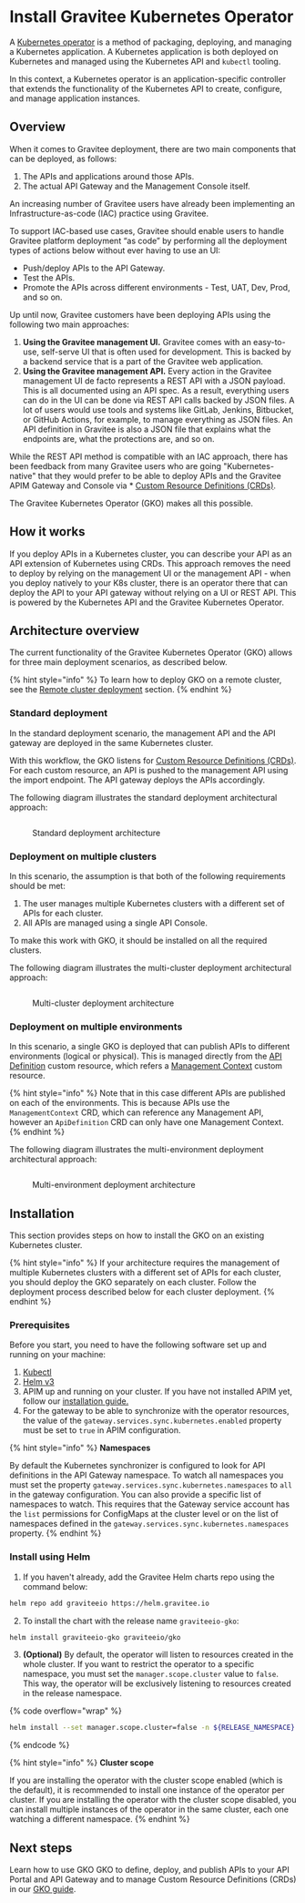# Install Gravitee Kubernetes Operator

A [Kubernetes operator](https://kubernetes.io/docs/concepts/extend-kubernetes/operator/) is a method of packaging, deploying, and managing a Kubernetes application. A Kubernetes application is both deployed on Kubernetes and managed using the Kubernetes API and `kubectl` tooling.

In this context, a Kubernetes operator is an application-specific controller that extends the functionality of the Kubernetes API to create, configure, and manage application instances.

## Overview

When it comes to Gravitee deployment, there are two main components that can be deployed, as follows:

1. The APIs and applications around those APIs.
2. The actual API Gateway and the Management Console itself.

An increasing number of Gravitee users have already been implementing an Infrastructure-as-code (IAC) practice using Gravitee.

To support IAC-based use cases, Gravitee should enable users to handle Gravitee platform deployment “as code” by performing all the deployment types of actions below without ever having to use an UI:

* Push/deploy APIs to the API Gateway.
* Test the APIs.
* Promote the APIs across different environments - Test, UAT, Dev, Prod, and so on.

Up until now, Gravitee customers have been deploying APIs using the following two main approaches:

1. **Using the Gravitee management UI.** Gravitee comes with an easy-to-use, self-serve UI that is often used for development. This is backed by a backend service that is a part of the Gravitee web application.
2. **Using the Gravitee management API.** Every action in the Gravitee management UI de facto represents a REST API with a JSON payload. This is all documented using an API spec. As a result, everything users can do in the UI can be done via REST API calls backed by JSON files. A lot of users would use tools and systems like GitLab, Jenkins, Bitbucket, or GitHub Actions, for example, to manage everything as JSON files. An API definition in Gravitee is also a JSON file that explains what the endpoints are, what the protections are, and so on.

While the REST API method is compatible with an IAC approach, there has been feedback from many Gravitee users who are going "Kubernetes-native" that they would prefer to be able to deploy APIs and the Gravitee APIM Gateway and Console via \* [Custom Resource Definitions (CRDs)](https://docs.gravitee.io/apim/3.x/apim\_kubernetes\_operator\_definitions.html).

The Gravitee Kubernetes Operator (GKO) makes all this possible.

## How it works

If you deploy APIs in a Kubernetes cluster, you can describe your API as an API extension of Kubernetes using CRDs. This approach removes the need to deploy by relying on the management UI or the management API - when you deploy natively to your K8s cluster, there is an operator there that can deploy the API to your API gateway without relying on a UI or REST API. This is powered by the Kubernetes API and the Gravitee Kubernetes Operator.

## Architecture overview

The current functionality of the Gravitee Kubernetes Operator (GKO) allows for three main deployment scenarios, as described below.

{% hint style="info" %}
To learn how to deploy GKO on a remote cluster, see the [Remote cluster deployment](https://docs.gravitee.io/apim/3.x/apim\_kubernetes\_operator\_installation\_cluster.html) section.
{% endhint %}

### Standard deployment

In the standard deployment scenario, the management API and the API gateway are deployed in the same Kubernetes cluster.

With this workflow, the GKO listens for [Custom Resource Definitions (CRDs)](https://docs.gravitee.io/apim/3.x/apim\_kubernetes\_operator\_definitions.html). For each custom resource, an API is pushed to the management API using the import endpoint. The API gateway deploys the APIs accordingly.

The following diagram illustrates the standard deployment architectural approach:

<figure><img src="https://docs.gravitee.io/images/apim/3.x/kubernetes/gko-architecture-1-standard.png" alt=""><figcaption><p>Standard deployment architecture</p></figcaption></figure>

### Deployment on multiple clusters

In this scenario, the assumption is that both of the following requirements should be met:

1. The user manages multiple Kubernetes clusters with a different set of APIs for each cluster.
2. All APIs are managed using a single API Console.

To make this work with GKO, it should be installed on all the required clusters.

The following diagram illustrates the multi-cluster deployment architectural approach:

<figure><img src="https://docs.gravitee.io/images/apim/3.x/kubernetes/gko-architecture-2-multi-cluster.png" alt=""><figcaption><p>Multi-cluster deployment architecture</p></figcaption></figure>

### Deployment on multiple environments

In this scenario, a single GKO is deployed that can publish APIs to different environments (logical or physical). This is managed directly from the [API Definition](https://docs.gravitee.io/apim/3.x/apim\_kubernetes\_operator\_user\_guide\_api\_definition.html) custom resource, which refers a [Management Context](https://docs.gravitee.io/apim/3.x/apim\_kubernetes\_operator\_user\_guide\_management\_context.html) custom resource.

{% hint style="info" %}
Note that in this case different APIs are published on each of the environments. This is because APIs use the `ManagementContext` CRD, which can reference any Management API, however an `ApiDefinition` CRD can only have one Management Context.
{% endhint %}

The following diagram illustrates the multi-environment deployment architectural approach:

<figure><img src="https://docs.gravitee.io/images/apim/3.x/kubernetes/gko-architecture-3-multi-env.png" alt=""><figcaption><p>Multi-environment deployment architecture</p></figcaption></figure>

## Installation

This section provides steps on how to install  the GKO on an existing Kubernetes cluster.

{% hint style="info" %}
If your architecture requires the management of multiple Kubernetes clusters with a different set of APIs for each cluster, you should deploy the GKO separately on each cluster. Follow the deployment process described below for each cluster deployment.
{% endhint %}

### Prerequisites

Before you start, you need to have the following software set up and running on your machine:

1. [Kubectl](https://kubernetes.io/docs/tasks/tools/#kubectl)
2. [Helm v3](https://helm.sh/docs/intro/install/)
3. APIM up and running on your cluster. If you have not installed APIM yet, follow our [installation guide.](./)
4. For the gateway to be able to synchronize with the operator resources, the value of the `gateway.services.sync.kubernetes.enabled` property must be set to `true` in APIM configuration.

{% hint style="info" %}
**Namespaces**

By default the Kubernetes synchronizer is configured to look for API definitions in the API Gateway namespace. To watch all namespaces you must set the property `gateway.services.sync.kubernetes.namespaces` to `all` in the gateway configuration. You can also provide a specific list of namespaces to watch. This requires that the Gateway service account has the `list` permissions for ConfigMaps at the cluster level or on the list of namespaces defined in the `gateway.services.sync.kubernetes.namespaces` property.
{% endhint %}

### Install using Helm

1. If you haven't already, add the Gravitee Helm charts repo using the command below:

```sh
helm repo add graviteeio https://helm.gravitee.io
```

2. To install the chart with the release name `graviteeio-gko`:

```sh
helm install graviteeio-gko graviteeio/gko
```

3. **(Optional)** By default, the operator will listen to resources created in the whole cluster. If you want to restrict the operator to a specific namespace, you must set the `manager.scope.cluster` value to `false`. This way, the operator will be exclusively listening to resources created in the release namespace.

{% code overflow="wrap" %}
```sh
helm install --set manager.scope.cluster=false -n ${RELEASE_NAMESPACE} graviteeio-gko graviteeio/gko
```
{% endcode %}

{% hint style="info" %}
**Cluster scope**

If you are installing the operator with the cluster scope enabled (which is the default), it is recommended to install one instance of the operator per cluster. If you are installing the operator with the cluster scope disabled, you can install multiple instances of the operator in the same cluster, each one watching a different namespace.
{% endhint %}

## Next steps

Learn how to use GKO GKO to define, deploy, and publish APIs to your API Portal and API Gateway and to manage Custom Resource Definitions (CRDs) in our [GKO guide](../../../guides/gravitee-kubernetes-operator.md).
